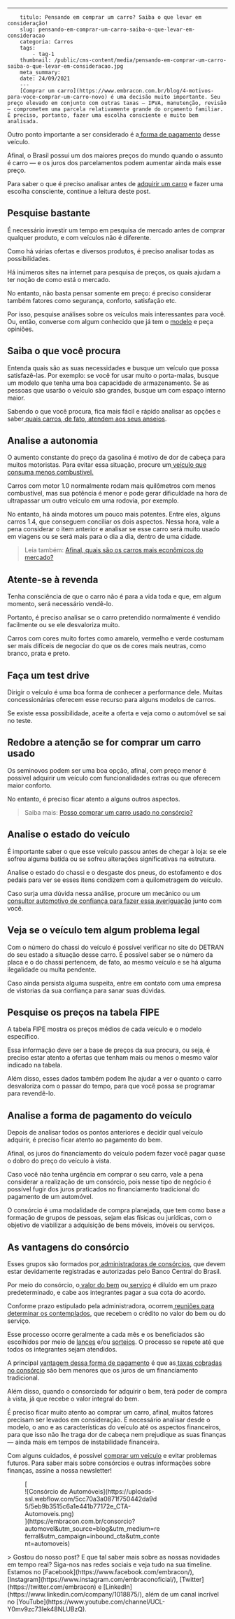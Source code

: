 ---
        titulo: Pensando em comprar um carro? Saiba o que levar em consideração!
        slug: pensando-em-comprar-um-carro-saiba-o-que-levar-em-consideracao
        categoria: Carros
        tags:
            - tag-1
        thumbnail: /public/cms-content/media/pensando-em-comprar-um-carro-saiba-o-que-levar-em-consideracao.jpg
        meta_summary: 
        date: 24/09/2021
        ---
        [Comprar um carro](https://www.embracon.com.br/blog/4-motivos-para-voce-comprar-um-carro-novo) é uma decisão muito importante. Seu preço elevado em conjunto com outras taxas — IPVA, manutenção, revisão — comprometem uma parcela relativamente grande do orçamento familiar. É preciso, portanto, fazer uma escolha consciente e muito bem analisada.

Outro ponto importante a ser considerado é a[ forma de pagamento](https://www.embracon.com.br/blog/5-formas-de-pagamento-de-um-carro) desse veículo.

Afinal, o Brasil possui um dos maiores preços do mundo quando o assunto é carro — e os juros dos parcelamentos podem aumentar ainda mais esse preço.

Para saber o que é preciso analisar antes de [adquirir um carro](https://www.embracon.com.br/blog/carro-seminovo-guia-completo-para-comprar) e fazer uma escolha consciente, continue a leitura deste post.

Pesquise bastante
-----------------

É necessário investir um tempo em pesquisa de mercado antes de comprar qualquer produto, e com veículos não é diferente.

Como há várias ofertas e diversos produtos, é preciso analisar todas as possibilidades.

Há inúmeros sites na internet para pesquisa de preços, os quais ajudam a ter noção de como está o mercado.

No entanto, não basta pensar somente em preço: é preciso considerar também fatores como segurança, conforto, satisfação etc.

Por isso, pesquise análises sobre os veículos mais interessantes para você. Ou, então, converse com algum conhecido que já tem o [modelo](https://www.embracon.com.br/blog/os-4-modelos-de-carro-mais-esperados-para-2020) e peça opiniões.

Saiba o que você procura
------------------------

Entenda quais são as suas necessidades e busque um veículo que possa satisfazê-las. Por exemplo: se você for usar muito o porta-malas, busque um modelo que tenha uma boa capacidade de armazenamento. Se as pessoas que usarão o veículo são grandes, busque um com espaço interno maior.

Sabendo o que você procura, fica mais fácil e rápido analisar as opções e saber[ quais carros, de fato, atendem aos seus anseios](https://www.embracon.com.br/blog/sedan-ou-suv-qual-e-o-melhor-modelo).

Analise a autonomia
-------------------

O aumento constante do preço da gasolina é motivo de dor de cabeça para muitos motoristas. Para evitar essa situação, procure um[ veículo que consuma menos combustível.](https://www.embracon.com.br/blog/como-funcionam-os-carros-flex-e-quais-sao-as-suas-vantagens)

Carros com motor 1.0 normalmente rodam mais quilômetros com menos combustível, mas sua potência é menor e pode gerar dificuldade na hora de ultrapassar um outro veículo em uma rodovia, por exemplo.

No entanto, há ainda motores um pouco mais potentes. Entre eles, alguns carros 1.4, que conseguem conciliar os dois aspectos. Nessa hora, vale a pena considerar o item anterior e analisar se esse carro será muito usado em viagens ou se será mais para o dia a dia, dentro de uma cidade.

> Leia também: [Afinal, quais são os carros mais econômicos do mercado? ](https://www.embracon.com.br/blog/afinal-quais-sao-os-carros-mais-economicos-do-mercado)

Atente-se à revenda
-------------------

Tenha consciência de que o carro não é para a vida toda e que, em algum momento, será necessário vendê-lo.

Portanto, é preciso analisar se o carro pretendido normalmente é vendido facilmente ou se ele desvaloriza muito.

Carros com cores muito fortes como amarelo, vermelho e verde costumam ser mais difíceis de negociar do que os de cores mais neutras, como branco, prata e preto.

Faça um test drive
------------------

Dirigir o veículo é uma boa forma de conhecer a performance dele. Muitas concessionárias oferecem esse recurso para alguns modelos de carros.

Se existe essa possibilidade, aceite a oferta e veja como o automóvel se sai no teste.

Redobre a atenção se for comprar um carro usado
-----------------------------------------------

Os seminovos podem ser uma boa opção, afinal, com preço menor é possível adquirir um veículo com funcionalidades extras ou que oferecem maior conforto.

No entanto, é preciso ficar atento a alguns outros aspectos.

> Saiba mais: [Posso comprar um carro usado no consórcio?](https://www.embracon.com.br/blog/comprar-carro-usado-com-a-carta-de-credito-do-consorcio)

Analise o estado do veículo
---------------------------

É importante saber o que esse veículo passou antes de chegar à loja: se ele sofreu alguma batida ou se sofreu alterações significativas na estrutura.

Analise o estado do chassi e o desgaste dos pneus, do estofamento e dos pedais para ver se esses itens condizem com a quilometragem do veículo.

Caso surja uma dúvida nessa análise, procure um mecânico ou um[ consultor automotivo de confiança para fazer essa averiguação](https://www.embracon.com.br/blog/saiba-como-funciona-o-laudo-de-vistoria-no-consorcio) junto com você.

Veja se o veículo tem algum problema legal
------------------------------------------

Com o número do chassi do veículo é possível verificar no site do DETRAN do seu estado a situação desse carro. É possível saber se o número da placa e o do chassi pertencem, de fato, ao mesmo veículo e se há alguma ilegalidade ou multa pendente.

Caso ainda persista alguma suspeita, entre em contato com uma empresa de vistorias da sua confiança para sanar suas dúvidas.

Pesquise os preços na tabela FIPE
---------------------------------

A tabela FIPE mostra os preços médios de cada veículo e o modelo específico.

Essa informação deve ser a base de preços da sua procura, ou seja, é preciso estar atento a ofertas que tenham mais ou menos o mesmo valor indicado na tabela.

Além disso, esses dados também podem lhe ajudar a ver o quanto o carro desvaloriza com o passar do tempo, para que você possa se programar para revendê-lo.

Analise a forma de pagamento do veículo
---------------------------------------

Depois de analisar todos os pontos anteriores e decidir qual veículo adquirir, é preciso ficar atento ao pagamento do bem.

Afinal, os juros do financiamento do veículo podem fazer você pagar quase o dobro do preço do veículo à vista.

Caso você não tenha urgência em comprar o seu carro, vale a pena considerar a realização de um consórcio, pois nesse tipo de negócio é possível fugir dos juros praticados no financiamento tradicional do pagamento de um automóvel.

O consórcio é uma modalidade de compra planejada, que tem como base a formação de grupos de pessoas, sejam elas físicas ou jurídicas, com o objetivo de viabilizar a adquisição de bens móveis, imóveis ou serviços.

As vantagens do consórcio
-------------------------

Esses grupos são formados por[ administradoras de consórcios](https://www.embracon.com.br/a-embracon), que devem estar devidamente registradas e autorizadas pelo Banco Central do Brasil.

Por meio do consórcio, o[ valor do bem](https://www.embracon.com.br/consorcio-de-carros) ou[ serviço](https://www.embracon.com.br/consorcio-servicos) é diluído em um prazo predeterminado, e cabe aos integrantes pagar a sua cota do acordo.

Conforme prazo estipulado pela administradora, ocorrem[ reuniões para determinar os contemplados,](https://www.embracon.com.br/blog/assembleia-de-consorcio-como-funciona) que recebem o crédito no valor do bem ou do serviço.

Esse processo ocorre geralmente a cada mês e os beneficiados são escolhidos por meio de [lances](https://www.embracon.com.br/conhecaoconsorcio/o-que-e-o-lance) e/ou [sorteios](https://www.embracon.com.br/conhecaoconsorcio/como-sao-realizados-os-sorteios-nas-assembleias). O processo se repete até que todos os integrantes sejam atendidos.

A principal [vantagem dessa forma de pagamento](https://www.embracon.com.br/blog/8-motivos-que-comprovam-que-consorcio-e-investimento) é que as[ taxas cobradas no consórcio](https://www.embracon.com.br/blog/parcela-de-consorcio-tem-juros) são bem menores que os juros de um financiamento tradicional.

Além disso, quando o consorciado for adquirir o bem, terá poder de compra à vista, já que recebe o valor integral do bem.

É preciso ficar muito atento ao comprar um carro, afinal, muitos fatores precisam ser levados em consideração. É necessário analisar desde o modelo, o ano e as características do veículo até os aspectos financeiros, para que isso não lhe traga dor de cabeça nem prejudique as suas finanças — ainda mais em tempos de instabilidade financeira.

Com alguns cuidados, é possível [comprar um veículo](https://www.embracon.com.br/blog/o-que-e-como-funciona-o-consorcio-de-carros-e-motos) e evitar problemas futuros. Para saber mais sobre consórcios e outras informações sobre finanças, assine a nossa newsletter!

<figure class="w-richtext-figure-type-image w-richtext-align-center" style="max-width:310px">[<div>![Consórcio de Automóveis](https://uploads-ssl.webflow.com/5cc70a3a0871f750442da9d5/5eb9b3515c6a1e441b77172e_CTA-Automoveis.png)</div>](https://embracon.com.br/consorcio?automovel&utm_source=blog&utm_medium=referral&utm_campaign=inbound_cta&utm_content=automoveis)</figure>> Gostou do nosso post? E que tal saber mais sobre as nossas novidades em tempo real? Siga-nos nas redes sociais e veja tudo na sua timeline. Estamos no [Facebook](https://www.facebook.com/embracon/), [Instagram](https://www.instagram.com/embraconoficial/), [Twitter](https://twitter.com/embracon) e [LinkedIn](https://www.linkedin.com/company/1018875/), além de um canal incrível no [YouTube](https://www.youtube.com/channel/UCL-Y0mv9zc73Iek48NLUBzQ).
        